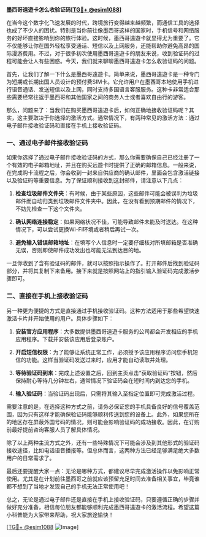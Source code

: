 **墨西哥遠遊卡怎么收验证码[[TG💪+ @esim1088](https://t.me/s/esim1088)]**

在当今这个数字化飞速发展的时代，跨境旅行变得越来越频繁，而通信工具的选择也成了不少人的困扰。特别是当你前往像墨西哥这样的国家时，手机信号和网络服务的好坏直接影响到你的旅行体验。这时候，墨西哥遠遊卡就显得尤为重要了。它不仅能够让你在国外轻松享受通话、短信以及上网服务，还能帮助你避免高昂的国际漫游费用。不过，对于很多初次使用墨西哥遠遊卡的朋友来说，收到验证码的过程可能会让人有些困惑。今天，我们就来聊聊墨西哥遠遊卡怎么收验证码的问题。

首先，让我们了解一下什么是墨西哥遠遊卡。简单来说，墨西哥遠遊卡是一种专门为短期或长期出国人员设计的预付费SIM卡。它允许用户在墨西哥本地使用手机进行语音通话、发送短信以及上网，同时支持多国语言客服服务。这种卡非常适合那些需要经常往返于墨西哥和其他国家之间的商务人士或者喜欢自由行的游客。

那么，问题来了：当我们在购买墨西哥遠遊卡后，如何正确地接收验证码呢？其实，这主要取决于你选择的激活方式。通常情况下，有两种常见的激活方法：通过电子邮件接收验证码和直接在手机上接收验证码。

### 一、通过电子邮件接收验证码

如果你选择了通过电子邮件接收验证码的方式，那么你需要确保自己已经注册了一个有效的电子邮箱地址，并且在购买远遊卡时提供了正确的邮箱信息。一般来说，在完成购卡流程之后，你会收到一封来自供应商的确认邮件，里面会包含激活链接以及验证码等重要信息。为了保证顺利接收到这封邮件，请注意以下几点：

1. **检查垃圾邮件文件夹**：有时候，由于某些原因，这些邮件可能会被误判为垃圾邮件而自动归类到垃圾邮件文件夹中。因此，在没有看到预期邮件的情况下，不妨先检查一下这个文件夹。
   
2. **确认网络连接稳定**：如果网络状况不佳，可能导致邮件未能及时送达。在这种情况下，可以尝试更换Wi-Fi环境或者稍后再试一次。
   
3. **避免输入错误邮箱地址**：在填写个人信息时一定要仔细核对所填邮箱是否准确无误，否则即使邮件成功发出也可能无法到达目的地。

一旦你收到了含有验证码的邮件，就可以按照指示操作了。打开邮件后找到验证码部分，并将其复制下来备用。接下来就是按照网站上的指引输入验证码完成激活步骤即可。

### 二、直接在手机上接收验证码

另一种更为便捷的方式是直接通过手机接收验证码。这种方法适用于那些希望快速激活卡片并开始使用的用户。具体步骤如下：

1. **安装官方应用程序**：大多数提供墨西哥遠遊卡服务的公司都会开发相应的手机应用程序。下载并安装该应用后登录账户。
   
2. **开启短信权限**：为了能够让系统正常工作，必须授予该应用程序访问您手机短信的功能。这样当验证码发送过来时，应用才能自动读取并处理。
   
3. **等待验证码到来**：完成上述设置之后，回到主页点击“获取验证码”按钮，然后保持耐心等待几分钟左右，通常情况下验证码会在短时间内到达您的手机。
   
4. **输入验证码**：当验证码出现后，只需将其输入至指定位置即可完成激活过程。

需要注意的是，在选择这种方式之前，请务必保证您的手机具备良好的信号覆盖范围，因为只有这样才能确保验证码能够顺利传送到您的设备上。此外，如果您所在的地区存在屏蔽外国号码的情况，则可能会影响验证码的成功接收。因此，在订购前最好提前咨询客服人员了解具体情况。

除了以上两种主流方式之外，还有一些特殊情况下可能会涉及到其他形式的验证码接收途径，比如电话语音播报等。但总体而言，这两种方法已经足够满足绝大多数用户的日常需求了。

最后还要提醒大家一点：无论是哪种方式，都建议尽早完成激活操作以免影响正常使用。尤其是在计划前往墨西哥之前就应该预留充足时间去准备相关事宜，毕竟谁都不想到了当地才发现自己的手机无法正常使用吧！

总之，无论是通过电子邮件还是直接在手机上接收验证码，只要遵循正确的步骤并做好充分准备，相信每位朋友都能够顺利完成墨西哥遠遊卡的激活流程。希望这篇小科普能为大家带来帮助，祝大家旅途愉快！

[[TG💪+ @esim1088](https://t.me/s/esim1088) ![Image](https://i.postimg.cc/4NQfJmqS/Snipaste-2025-05-13-00-14-12.png)]